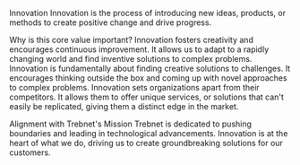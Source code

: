 Innovation
Innovation is the process of introducing new ideas, products, or methods to create positive change and drive progress.

Why is this core value important?
Innovation fosters creativity and encourages continuous improvement. It allows us to adapt to a rapidly changing world and find inventive solutions to complex problems.
 Innovation is fundamentally about finding creative solutions to challenges. It encourages thinking outside the box and coming up with novel approaches to complex problems.
  Innovation sets organizations apart from their competitors. It allows them to offer unique services, or solutions that can't easily be replicated, giving them a distinct edge in the market.

Alignment with Trebnet's Mission
Trebnet is dedicated to pushing boundaries and leading in technological advancements. Innovation is at the heart of what we do, driving us to create groundbreaking solutions for our customers.
